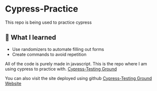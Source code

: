 # Cypress-Practice
This repo is being used to practice cypress 

## 🧠 What I learned
- Use randomizers to automate filling out forms
- Create commands to avoid repetition

All of the code is purely made in javascript.
This is the repo where I am using cypress to practice with. 
[Cypress-Testing Ground](https://github.com/C00L1N/Cypress-Testing-Ground.git)

You can also visit the site deployed using github
[Cypress-Testing Ground Website](https://c00l1n.github.io/Cypress-Testing-Ground/)

